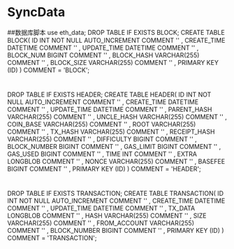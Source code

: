 # SyncData

##数据库脚本
use eth_data;
DROP TABLE IF EXISTS BLOCK;
CREATE TABLE BLOCK(
ID INT NOT NULL AUTO_INCREMENT  COMMENT '' ,
CREATE_TIME DATETIME    COMMENT '' ,
UPDATE_TIME DATETIME    COMMENT '' ,
BLOCK_NUM BIGINT    COMMENT '' ,
BLOCK_HASH VARCHAR(255)    COMMENT '' ,
BLOCK_SIZE VARCHAR(255)    COMMENT '' ,
PRIMARY KEY (ID)
)  COMMENT = 'BLOCK';
#
DROP TABLE IF EXISTS HEADER;
CREATE TABLE HEADER(
ID INT NOT NULL AUTO_INCREMENT  COMMENT '' ,
CREATE_TIME DATETIME    COMMENT '' ,
UPDATE_TIME DATETIME    COMMENT '' ,
PARENT_HASH VARCHAR(255)    COMMENT '' ,
UNCLE_HASH VARCHAR(255)    COMMENT '' ,
COIN_BASE VARCHAR(255)    COMMENT '' ,
ROOT VARCHAR(255)    COMMENT '' ,
TX_HASH VARCHAR(255)    COMMENT '' ,
RECEIPT_HASH VARCHAR(255)    COMMENT '' ,
DIFFICULTY BIGINT    COMMENT '' ,
BLOCK_NUMBER BIGINT    COMMENT '' ,
GAS_LIMIT BIGINT    COMMENT '' ,
GAS_USED BIGINT   COMMENT '' ,
TIME INT   COMMENT '' ,
EXTRA LONGBLOB     COMMENT '' ,
NONCE VARCHAR(255)   COMMENT '' ,
BASEFEE BIGINT  COMMENT '' ,
PRIMARY KEY (ID)
)  COMMENT = 'HEADER';
#
DROP TABLE IF EXISTS TRANSACTION;
CREATE TABLE TRANSACTION(
ID INT NOT NULL AUTO_INCREMENT  COMMENT '' ,
CREATE_TIME DATETIME    COMMENT '' ,
UPDATE_TIME DATETIME    COMMENT '' ,
TX_DATA LONGBLOB    COMMENT '' ,
HASH VARCHAR(255)    COMMENT '' ,
SIZE VARCHAR(255)    COMMENT '' ,
FROM_ACCOUNT VARCHAR(255)    COMMENT '' ,
BLOCK_NUMBER BIGINT    COMMENT '' ,
PRIMARY KEY (ID)
)  COMMENT = 'TRANSACTION';


